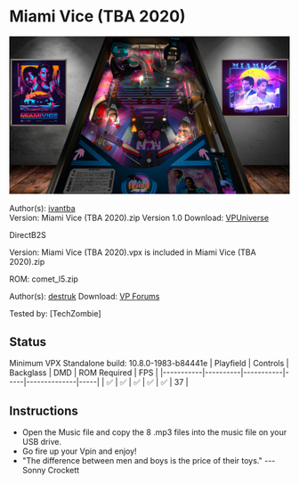 # Miami Vice (TBA 2020)

![Table Preview](../../images/vpx-miami-vice-preview.jpg)

Author(s): [ivantba](https://www.vpforums.org/index.php?showuser=123858)  
Version:  Miami Vice (TBA 2020).zip Version 1.0
Download:  [VPUniverse](https://www.vpforums.org/index.php?app=downloads&showfile=14925)

DirectB2S

Version: 
Miami Vice (TBA 2020).vpx is included in Miami Vice (TBA 2020).zip


ROM:
comet_l5.zip

Author(s): [destruk](https://www.vpforums.org/index.php?showuser=5)
Download:  [VP Forums](https://www.vpforums.org/index.php?app=downloads&showfile=891)

Tested by:
[TechZombie]

## Status 

Minimum VPX Standalone build: 10.8.0-1983-b84441e
| Playfield | Controls | Backglass | DMD | ROM Required | FPS | 
|-----------|----------|-----------|-----|--------------|-----|
| :white_check_mark: | :white_check_mark: | :white_check_mark: | :white_check_mark: | :white_check_mark: | 37 |

## Instructions

- Open the Music file and copy the 8 .mp3 files into the music file on your USB drive.
- Go fire up your Vpin and enjoy!
- "The difference between men and boys is the price of their toys." ---Sonny Crockett

